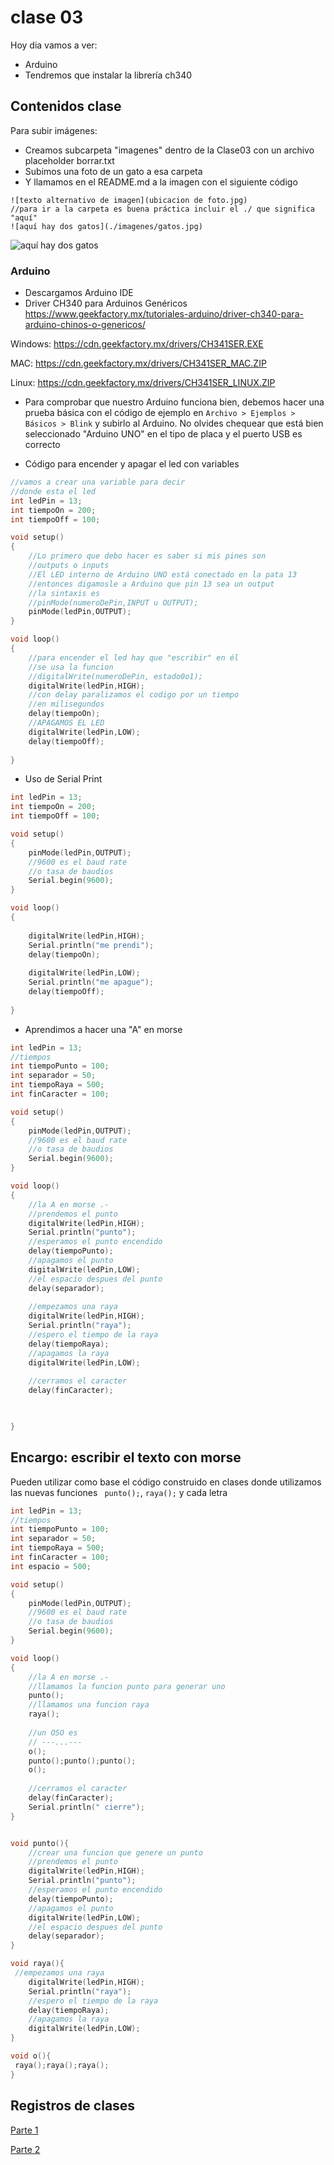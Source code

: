 # clase 03

Hoy dia vamos a ver:

- Arduino
- Tendremos que instalar la librería ch340

## Contenidos clase

Para subir imágenes:

- Creamos subcarpeta "imagenes" dentro de la Clase03 con un archivo placeholder borrar.txt
- Subimos una foto de un gato a esa carpeta
- Y llamamos en el README.md a la imagen con el siguiente código

```
![texto alternativo de imagen](ubicacion de foto.jpg)
//para ir a la carpeta es buena práctica incluir el ./ que significa "aquí"
![aquí hay dos gatos](./imagenes/gatos.jpg)
```

![aquí hay dos gatos](./imagenes/gatos.jpg)

### Arduino

- Descargamos Arduino IDE
- Driver CH340 para Arduinos Genéricos
    <https://www.geekfactory.mx/tutoriales-arduino/driver-ch340-para-arduino-chinos-o-genericos/>

Windows: <https://cdn.geekfactory.mx/drivers/CH341SER.EXE>

MAC: <https://cdn.geekfactory.mx/drivers/CH341SER_MAC.ZIP>

Linux: <https://cdn.geekfactory.mx/drivers/CH341SER_LINUX.ZIP>

- Para comprobar que nuestro Arduino funciona bien, debemos hacer una prueba básica con el código de ejemplo 
en `Archivo > Ejemplos > Básicos > Blink` y subirlo al Arduino. No olvides chequear que está bien seleccionado "Arduino UNO" 
en el tipo de placa y el puerto USB es correcto

- Código para encender y apagar el led con variables

```cpp
//vamos a crear una variable para decir
//donde esta el led
int ledPin = 13;
int tiempoOn = 200;
int tiempoOff = 100;

void setup()
{
    //Lo primero que debo hacer es saber si mis pines son 
    //outputs o inputs
    //El LED interno de Arduino UNO está conectado en la pata 13
    //entonces digamosle a Arduino que pin 13 sea un output
    //la sintaxis es 
    //pinMode(numeroDePin,INPUT u OUTPUT);
    pinMode(ledPin,OUTPUT);
}

void loop()
{
    //para encender el led hay que "escribir" en él
    //se usa la funcion
    //digitalWrite(numeroDePin, estado0o1);
    digitalWrite(ledPin,HIGH);
    //con delay paralizamos el codigo por un tiempo
    //en milisegundos
    delay(tiempoOn);
    //APAGAMOS EL LED
    digitalWrite(ledPin,LOW);
    delay(tiempoOff);
    
}
```

- Uso de Serial Print

```cpp
int ledPin = 13;
int tiempoOn = 200;
int tiempoOff = 100;

void setup()
{
    pinMode(ledPin,OUTPUT);
    //9600 es el baud rate
    //o tasa de baudios
    Serial.begin(9600);
}

void loop()
{
    
    digitalWrite(ledPin,HIGH);
    Serial.println("me prendi");
    delay(tiempoOn);
    
    digitalWrite(ledPin,LOW);
    Serial.println("me apague");
    delay(tiempoOff);
    
}
```

- Aprendimos a hacer una "A" en morse

```cpp
int ledPin = 13;
//tiempos
int tiempoPunto = 100;
int separador = 50;
int tiempoRaya = 500;
int finCaracter = 100;

void setup()
{
    pinMode(ledPin,OUTPUT);
    //9600 es el baud rate
    //o tasa de baudios
    Serial.begin(9600);
}

void loop()
{
    //la A en morse .-
    //prendemos el punto
    digitalWrite(ledPin,HIGH);
    Serial.println("punto");
    //esperamos el punto encendido
    delay(tiempoPunto);
    //apagamos el punto
    digitalWrite(ledPin,LOW);
    //el espacio despues del punto
    delay(separador);
    
    //empezamos una raya
    digitalWrite(ledPin,HIGH);
    Serial.println("raya");
    //espero el tiempo de la raya
    delay(tiempoRaya);
    //apagamos la raya
    digitalWrite(ledPin,LOW);
    
    //cerramos el caracter
    delay(finCaracter);


    
}
```

## Encargo: escribir el texto con morse

Pueden utilizar como base el código construido en clases donde utilizamos las nuevas funciones ` punto();`, `raya();` y cada letra

```cpp
int ledPin = 13;
//tiempos
int tiempoPunto = 100;
int separador = 50;
int tiempoRaya = 500;
int finCaracter = 100;
int espacio = 500;

void setup()
{
    pinMode(ledPin,OUTPUT);
    //9600 es el baud rate
    //o tasa de baudios
    Serial.begin(9600);
}

void loop()
{
    //la A en morse .-
    //llamamos la funcion punto para generar uno
    punto();
    //llamamos una funcion raya
    raya();
    
    //un OSO es
    // ---...---
    o();
    punto();punto();punto();
    o();
    
    //cerramos el caracter
    delay(finCaracter);
    Serial.println(" cierre");
}


void punto(){
    //crear una funcion que genere un punto
    //prendemos el punto
    digitalWrite(ledPin,HIGH);
    Serial.println("punto");
    //esperamos el punto encendido
    delay(tiempoPunto);
    //apagamos el punto
    digitalWrite(ledPin,LOW);
    //el espacio despues del punto
    delay(separador);
}

void raya(){
 //empezamos una raya
    digitalWrite(ledPin,HIGH);
    Serial.println("raya");
    //espero el tiempo de la raya
    delay(tiempoRaya);
    //apagamos la raya
    digitalWrite(ledPin,LOW);
}

void o(){
 raya();raya();raya();
}
```

## Registros de clases

[Parte 1](https://youtu.be/fvqU4UoGp0U)

[Parte 2](https://youtu.be/WguNX2DJlNY)